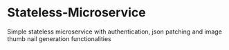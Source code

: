 # Stateless-Microservice
Simple stateless microservice with authentication, json patching and image thumb nail generation functionalities
